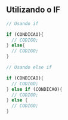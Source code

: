## Utilizando o IF

```dart
// Usando if

if (CONDICAO){
  // CODIGO;
} else{
  // CODIGO;
}

// Usando else if

if (CONDICAO){
  // CODIGO;
} else if (CONDICAO){
  // CODIGO;
} else {
  // CODIGO;
}
```